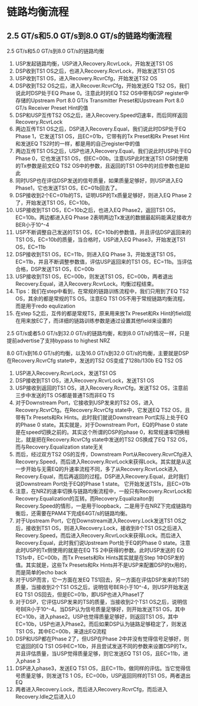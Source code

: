 # 链路均衡流程

## 2.5 GT/s和5.0 GT/s到8.0 GT/s的链路均衡流程

2.5 GT/s和5.0 GT/s到8.0 GT/s的链路均衡

1. USP发起链路均衡，USP进入Recovery.RcvrLock，开始发送TS1 OS
2. DSP收到TS1 OS之后，也进入Recovery.RcvrLock，开始发送TS1 OS
3. USP收到TS1 OS，进入Recovery.RcvrCfg，开始发送TS2 OS
4. DSP收到TS2 OS之后，进入Recover.RcvrCfg，开始发送EQ TS2 OS，我们说此时DSP处于EQ Phase 0。注意此时的EQ TS2 OS中带有DSP register中存储的Upstream Port 8.0 GT/s Transmitter Preset和Upstream Port 8.0 GT/s Receiver Preset Hint的值
5. DSP和USP互传TS2 OS之后，进入Recovery.Speed切速率，而后同样返回Recovery.RcvrLock
6. 两边互传TS1 OS之后，DSP进入Recovery.Equal，我们说此时DSP处于EQ Phase 1，它发送TS1 OS，且EC=01b，它带有的Tx Preset和Rx Preset Hint和发送EQ TS2时的一样，都是用的自己register中的值
7. 两边互传TS1 OS之后，USP也进入Recovery.Equal，我们说此时USP处于EQ Phase 0，它也发送TS1 OS，但EC=00b。注意USP此时发送TS1 OS时使用的Tx参数是前文EQ TS2 OS中的参数，且返回的TS1 OS中的对应参数也是如此
8. 同时USP也在评估DSP发送的信号质量，如果质量足够好，则USP进入EQ Phase1，它也发送TS1 OS，EC=01b回去了。
9. DSP接收到2个EC=01b的TS，证明USP的Tx质量足够好，则进入EQ Phase 2了，开始发送TS1 OS，EC=10b。
10. USP接收到TS1 OS，EC=10b之后，也进入EQ Phase2，返回TS1 OS，EC=10b。两边都进入EQ Phase 2表明两边Tx发送的数据最起码能满足接收方BER小于10^-4
11. USP不断调整自己发送的TS1 OS，EC=10b的参数值，并且评估DSP返回来的TS1 OS，EC=10b的质量，当合格时，USP进入EQ Phase3，开始发送TS1 OS，EC=11b
12. DSP接收到TS1 OS，EC=11b，则进入EQ Phase 3，开始发送TS1 OS，EC=11b，并且不断调整参数值，评估USP返回来的TS1 OS，EC=11b。当评估合格，DSP发送TS1 OS，EC=00b
13. USP接收到TS1 OS，EC=00b，则发送TS1 OS，EC=00b，两者退出Recovery.Equal，进入Recovery.RcvrLock。均衡过程结束。
14. Tips：我们在step中看到，在常规的链路训练流程中，我们只用到了EQ TS2 OS，其余的都是常规的TS OS。注意EQ TS1 OS不用于常规链路均衡流程，而是用于redo equlization
15. 在step 5之后，互传的都是常规TS，原来用来放Tx Preset和Rx Hint的field现在用来放EC了，而详细的链路训练参数是通过设置其他field来设置的

2.5 GT/s或者5.0 GT/s到32.0 GT/s的链路均衡，和到8.0 GT/s的情况一样，只是提前advertise了支持bypass to highest NRZ

8.0 GT/s到16.0 GT/s的均衡，以及16.0 GT/s到32.0 GT/s的均衡，主要就是DSP在Recovery.RcvrCfg state中，发送的TS2 OS变成了128b/130b EQ TS2 OS

1. USP进入Recovery.RcvrLock，发送TS1 OS
2. DSP接收到TS1 OS，进入Recovery.RcvrLock，发送TS1 OS
3. USP接收到返回的TS1 OS，进入Recovery.RcvrCfg，发送TS2 OS，注意前三步中发送的TS OS都是普通TS而非EQ TS
4. 对于Downstream Port，它接收到USP发来的TS2 OS，进入Recovery.RcvrCfg。在Recovery.RcvrCfg state中，它发送EQ TS2 OS，且带有Tx Presets和Rx Hints。此时我们就说Downstream Port实际上处于EQ的Phase 0 state。其实就是，对于Downstream Port，EQ的Phase 0 state是在speed切换之前的。其实这个所谓的DSP的phase 0，和常规速率切换相比，就是把在Recovery.RcvrCfg state中发送的TS2 OS换成了EQ TS2 OS，而与Recovery.Equalization state无关
5. 而后，经过双方TS2 OS的互传，Downstream Port从Recovery.RcvrCfg进入Recovery.Speed，而后进入Recovery.RcvrLock来获得Lock。其实就是从这一步开始与无需EQ的升速率流程不同，多了从Recovery.RcvrLock进入Recovery.Equal，而后再返回的过程。DSP进入Recovery.Equal，此时我们说Downstream Port处于EQ的Phase 1 state。 它开始发送TS1s，且EC=01b
6. 注意，在NRZ的速率切换与链路均衡流程中，一般只有Recovery.RcvrLock和Recovery.Equalization的互转。而Recovery.Equalizaiton到Recovery.Speed的情形，一是用于loopback，二是用于在NRZ下完成链路均衡后，还需要在PAM4下完成64GT/s的链路均衡。
7. 对于Upstream Port，它在Downstream进入Recovery.Lock发送TS1 OS之后，接收到TS1 OS，则进入Recovery.Lock，接收到8个TS1 OS之后进入Recovery.Speed，而后进入Recovery.RcvrLock来获得Lock。而后进入Recovery.Equal，此时我们说Upstream Port处于EQ的Phase  0 state。注意此时USP的Tx侧使用的就是在EQ TS 2中获得的参数。此时USP发送的  EQ TS1s中，EC=00b，而Tx Presets和Rx Hints其实就是在Step 1中DSP发的值。其实就是，这些Tx Presets和Rx Hints并不是USP来配置DSP的tx用的，而是简单的echo back
8. 对于USP而言，它一方面在发EQ TS1回去，另一方面在评估DSP发来的TS的质量，当接收到2个TS1 OS之后，说明信号BER小于10^-4，则USP开始发送EQ TS1 OS回去，但是EC=01b，即USP也进入Phase1了
9. 对于DSP，它评估USP发来的TS的质量，当接收到2个TS1 OS之后，说明信号BER小于10^-4。当DSP认为信号质量足够好，则开始发送TS1 OS，其中EC=10b，进入phase2。USP也觉得质量足够好，则返回TS1 OS，其中EC=10b，USP也进入Phase2。而后如果DSP认为链路足够稳定了，则发送TS1 OS，其中EC=00b，来退出EQ流程
10. DSP和USP都在Phase 2了，但USP在Phase 2中并没有觉得信号足够好，则它返回的EQ TS1 OS中EC=10b，并且尝试发送不同的参数来设置DSP的Tx，并且评估质量，当USP觉得质量足够，则它发送EQ TS1 OS，且EC=11b，进入phase 3
11. DSP进入phase3，发送EQ TS1 OS，且EC=11b，做同样的评估。当它觉得信号质量足够，则发送TS 1 OS，EC=00b，USP返回同样的TS1 OS，两者退出EQ
12. 两者进入Recovery.Lock，而后进入Recovery.RcvrCfg，而后进入Recovery.Idle之后进入L0